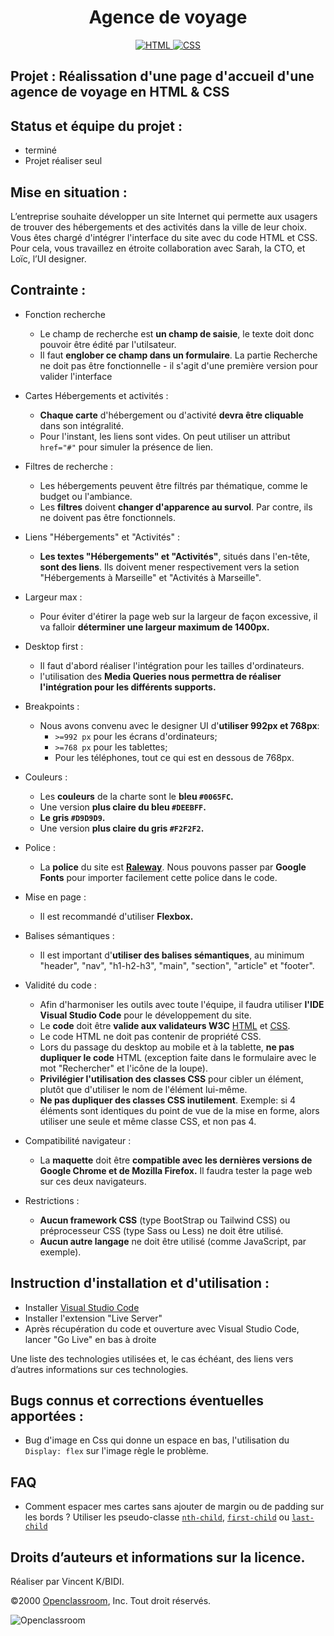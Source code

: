 <h1 align="center">Agence de voyage</h1>

<div align="center">
  <a href="https://devdocs.io/html/">
    <img src="https://img.shields.io/badge/html5%20-%23e34f26.svg?&style=for-the-badge&logo=html5&logoColor=white" alt="HTML" />
  </a>
  <a href="https://devdocs.io/css/">
    <img src="https://img.shields.io/badge/CSS3-1572B6?&style=for-the-badge&logo=css3&logoColor=white" alt="CSS" />
  </a>
</div>


## Projet : Réalissation d'une page d'accueil d'une agence de voyage en HTML &amp; CSS
## Status et équipe du projet :

- terminé
- Projet réaliser seul

## Mise en situation :

L’entreprise souhaite développer un site Internet qui permette aux usagers de trouver des hébergements et des activités dans la ville de leur choix.
Vous êtes chargé d'intégrer l'interface du site avec du code HTML et CSS. Pour cela, vous travaillez en étroite collaboration avec Sarah, la CTO, et Loïc, l’UI designer. 

## Contrainte :

- Fonction recherche

  - Le champ de recherche est **un champ de saisie**, le texte doit donc pouvoir être édité par l'utilsateur.
  - Il faut **englober ce champ dans un formulaire**. La partie Recherche ne doit pas être fonctionnelle - il s'agit d'une première version pour valider l'interface

- Cartes Hébergements et activités :

  - **Chaque carte** d'hébergement ou d'activité **devra être cliquable** dans son intégralité.
  - Pour l'instant, les liens sont vides. On peut utiliser un attribut `href="#"` pour simuler la présence de lien.
  
- Filtres de recherche :

  - Les hébergements peuvent être filtrés par thématique, comme le budget ou l'ambiance.
  - Les **filtres** doivent **changer d'apparence au survol**. Par contre, ils ne doivent pas être fonctionnels.

- Liens "Hébergements" et "Activités" :

  - **Les textes "Hébergements" et "Activités"**, situés dans l'en-tête, **sont des liens**. Ils doivent mener respectivement vers la setion "Hébergements à Marseille" et "Activités à Marseille".

- Largeur max :

  - Pour éviter d'étirer la page web sur la largeur de façon excessive, il va falloir **déterminer une largeur maximum de 1400px.**

- Desktop first :

  - Il faut d'abord réaliser l'intégration pour les tailles d'ordinateurs.
  - l'utilisation des **Media Queries nous permettra de réaliser l'intégration pour les différents supports.**

- Breakpoints :

  - Nous avons convenu avec le designer UI d'**utiliser 992px et 768px**:
    - `>=992 px` pour les écrans d'ordinateurs;
    - `>=768 px` pour les tablettes;
    - Pour les téléphones, tout ce qui est en dessous de 768px.
    
- Couleurs :

  - Les **couleurs** de la charte sont le **bleu `#0065FC`.**
  - Une version **plus claire du bleu `#DEEBFF`.**
  - **Le gris `#D9D9D9`.**
  - Une version **plus claire du gris `#F2F2F2`.**
  
- Police :

  - La **police** du site est **[Raleway](https://fonts.google.com/specimen/Raleway)**. Nous pouvons passer par **Google Fonts** pour importer facilement cette police dans le code.

- Mise en page :

  - Il est recommandé d'utiliser **Flexbox.**

- Balises sémantiques :

  - Il est important d'**utiliser des balises sémantiques**, au minimum "header", "nav", "h1-h2-h3", "main", "section", "article" et "footer".
  
- Validité du code :

  - Afin d'harmoniser les outils avec toute l'équipe, il faudra utiliser **l'IDE Visual Studio Code** pour le développement du site.
  - Le **code** doit être **valide aux validateurs W3C** [HTML](https://validator.w3.org/) et [CSS](https://jigsaw.w3.org/css-validator/).
  - Le code HTML ne doit pas contenir de propriété CSS.
  - Lors du passage du desktop au mobile et à la tablette, **ne pas dupliquer le code** HTML (exception faite dans le formulaire avec le mot "Rechercher" et l'icône de la loupe).
  - **Privilégier l'utilisation des classes CSS** pour cibler un élément, plutôt que d'utiliser le nom de l'élément lui-même.
  - **Ne pas dupliquer des classes CSS inutilement**. Exemple: si 4 éléments sont identiques du point de vue de la mise en forme, alors utiliser une seule et même classe CSS, et non pas 4.
  
- Compatibilité navigateur :

  - La **maquette** doit être **compatible avec les dernières versions de Google Chrome et de Mozilla Firefox.** Il faudra tester la page web sur ces deux navigateurs.
  
- Restrictions :

  - **Aucun framework CSS** (type BootStrap ou Tailwind CSS) ou préprocesseur CSS (type Sass ou Less) ne doit être utilisé.
  - **Aucun autre langage** ne doit être utilisé (comme JavaScript, par exemple).

## Instruction d'installation et d'utilisation :

- Installer [Visual Studio Code](https://code.visualstudio.com/)
- Installer l'extension "Live Server"
- Après récupération du code et ouverture avec Visual Studio Code, lancer "Go Live" en bas à droite

Une liste des technologies utilisées et, le cas échéant, des liens vers d’autres informations sur ces technologies.
## Bugs connus et corrections éventuelles apportées :

  - Bug d'image en Css qui donne un espace en bas, l'utilisation du `Display: flex` sur l'image règle le problème.

## FAQ

  - Comment espacer mes cartes sans ajouter de margin ou de padding sur les bords ?
  Utiliser les pseudo-classe [`nth-child`](https://developer.mozilla.org/en-US/docs/Web/CSS/:nth-child), [`first-child`](https://developer.mozilla.org/en-US/docs/Web/CSS/:first-child) ou [`last-child`](https://developer.mozilla.org/en-US/docs/Web/CSS/:last-child)

## Droits d’auteurs et informations sur la licence.

Réaliser par Vincent K/BIDI.

©2000 [Openclassroom](https://openclassrooms.com/fr/), Inc. Tout droit réservés.


![Openclassroom](https://camo.githubusercontent.com/e47c349811ac404b8147bd362c598e61c7d20225df17499c6373b44f6ee08a3d/68747470733a2f2f31746f3170726f67726573732e66722f77702d636f6e74656e742f75706c6f6164732f323031392f30352f6f70656e636c617373726f6f6d732d65313535373736313233363135382e706e67)
